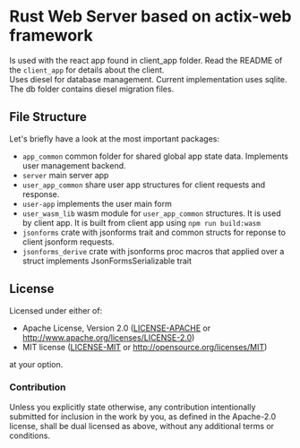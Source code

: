 # Rust Web Server based on actix-web framework

Is used with the react app found in client_app folder. Read the README of the `client_app` for details about the client.  
Uses diesel for database management. Current implementation uses sqlite. The db folder contains diesel migration files.

## File Structure

Let's briefly have a look at the most important packages:

- `app_common` common folder for shared global app state data. Implements user management backend.
- `server` main server app
- `user_app_common` share user app structures for client requests and response.
- `user-app` implements the user main form
- `user_wasm_lib` wasm module for `user_app_common` structures. It is used by client app. It is built from client app using `npm run build:wasm`
- `jsonforms` crate with jsonforms trait and common structs for reponse to client jsonform requests.
- `jsonforms_derive` crate with jsonforms proc macros that applied over a struct implements JsonFormsSerializable trait

## License

Licensed under either of:

- Apache License, Version 2.0 ([LICENSE-APACHE](LICENSE-APACHE) or http://www.apache.org/licenses/LICENSE-2.0)
- MIT license ([LICENSE-MIT](LICENSE-MIT) or http://opensource.org/licenses/MIT)

at your option.

### Contribution

Unless you explicitly state otherwise, any contribution intentionally submitted for inclusion in
the work by you, as defined in the Apache-2.0 license, shall be dual licensed as above, without
any additional terms or conditions.